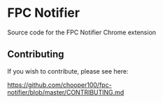 # FPC Notifier
Source code for the FPC Notifier Chrome extension

## Contributing
If you wish to contribute, please see here:

https://github.com/chooper100/fpc-notifier/blob/master/CONTRIBUTING.md
